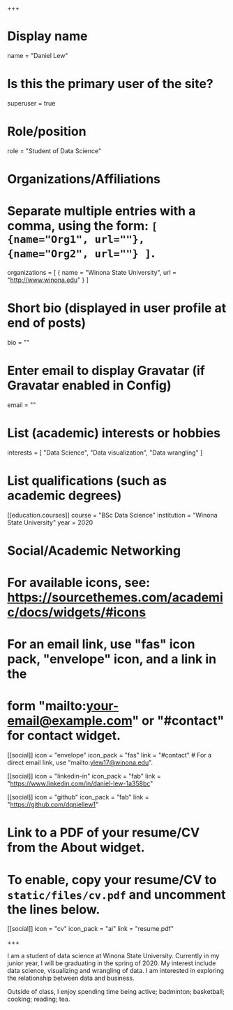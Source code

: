 +++
# Display name
name = "Daniel Lew"

# Is this the primary user of the site?
superuser = true

# Role/position
role = "Student of Data Science"

# Organizations/Affiliations
#   Separate multiple entries with a comma, using the form: `[ {name="Org1", url=""}, {name="Org2", url=""} ]`.
organizations = [ { name = "Winona State University", url = "http://www.winona.edu" } ]

# Short bio (displayed in user profile at end of posts)
bio = ""

# Enter email to display Gravatar (if Gravatar enabled in Config)
email = ""

# List (academic) interests or hobbies
interests = [
  "Data Science",
  "Data visualization",
  "Data wrangling"
]

# List qualifications (such as academic degrees)
[[education.courses]]
  course = "BSc Data Science"
  institution = "Winona State University"
  year = 2020

# Social/Academic Networking
# For available icons, see: https://sourcethemes.com/academic/docs/widgets/#icons
#   For an email link, use "fas" icon pack, "envelope" icon, and a link in the
#   form "mailto:your-email@example.com" or "#contact" for contact widget.

[[social]]
  icon = "envelope"
  icon_pack = "fas"
  link = "#contact"  # For a direct email link, use "mailto:ylew17@winona.edu".

[[social]]
  icon = "linkedin-in"
  icon_pack = "fab"
  link = "https://www.linkedin.com/in/daniel-lew-1a358bc"

[[social]]
  icon = "github"
  icon_pack = "fab"
  link = "https://github.com/dqniellew1"

# Link to a PDF of your resume/CV from the About widget.
# To enable, copy your resume/CV to `static/files/cv.pdf` and uncomment the lines below.
 [[social]]
   icon = "cv"
   icon_pack = "ai"
   link = "resume.pdf"

+++

I am a student of data science at Winona State University. Currently in my junior year, I will be graduating in the spring of 2020. My interest include data science, visualizing and wrangling of data. I am interested in exploring the relationship between data and business.

Outside of class, I enjoy spending time being active; badminton; basketball; cooking; reading; tea.

